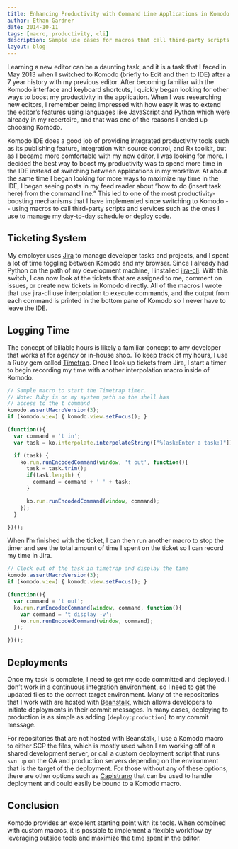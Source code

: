 ```yaml
---
title: Enhancing Productivity with Command Line Applications in Komodo Macros
author: Ethan Gardner
date: 2014-10-11
tags: [macro, productivity, cli]
description: Sample use cases for macros that call third-party scripts and services to boost productivity.
layout: blog
---
```

Learning a new editor can be a daunting task, and it is a task that I faced in May 2013 when I switched to Komodo (briefly to Edit and then to IDE) after a 7 year history with my previous editor. After becoming familiar with the Komodo interface and keyboard shortcuts, I quickly began looking for other ways to boost my productivity in the application. When I was researching new editors, I remember being impressed with how easy it was to extend the editor’s features using languages like JavaScript and Python which were already in my repertoire, and that was one of the reasons I ended up choosing Komodo.

Komodo IDE does a good job of providing integrated productivity tools such as its publishing feature, integration with source control, and Rx toolkit, but as I became more comfortable with my new editor, I was looking for more. I decided the best way to boost my productivity was to spend more time in the IDE instead of switching between applications in my workflow. At about the same time I began looking for more ways to maximize my time in the IDE, I began seeing posts in my feed reader about “how to do (insert task here) from the command line.” This led to one of the most productivity-boosting mechanisms that I have implemented since switching to Komodo -- using macros to call third-party scripts and services such as the ones I use to manage my day-to-day schedule or deploy code.

## Ticketing System
My employer uses [Jira]( https://www.atlassian.com/software/jira) to manage developer tasks and projects, and I spent a lot of time toggling between Komodo and my browser. Since I already had Python on the path of my development machine, I installed [jira-cli](https://pypi.python.org/pypi/jira-cli). With this switch, I can now look at the tickets that are assigned to me, comment on issues, or create new tickets in Komodo directly. All of the macros I wrote that use jira-cli use interpolation to execute commands, and the output from each command is printed in the bottom pane of Komodo so I never have to leave the IDE.

## Logging Time
The concept of billable hours is likely a familiar concept to any developer that works at for agency or in-house shop. To keep track of my hours, I use a Ruby gem called [Timetrap]( https://github.com/samg/timetrap). Once I look up tickets from Jira, I start a timer to begin recording my time with another interpolation macro inside of Komodo.

```js
// Sample macro to start the Timetrap timer.
// Note: Ruby is on my system path so the shell has
// access to the t command
komodo.assertMacroVersion(3);
if (komodo.view) { komodo.view.setFocus(); }

(function(){
  var command = 't in';
  var task = ko.interpolate.interpolateString(["%(ask:Enter a task:)"]);

  if (task) {
    ko.run.runEncodedCommand(window, 't out', function(){
      task = task.trim();
      if(task.length) {
        command = command + ' ' + task;
      }

      ko.run.runEncodedCommand(window, command);
    });
  }

})();
```

When I’m finished with the ticket, I can then run another macro to stop the timer and see the total amount of time I spent on the ticket so I can record my time in Jira.

```js
// Clock out of the task in timetrap and display the time
komodo.assertMacroVersion(3);
if (komodo.view) { komodo.view.setFocus(); }

(function(){
  var command = 't out';
  ko.run.runEncodedCommand(window, command, function(){
    var command = 't display -v';
    ko.run.runEncodedCommand(window, command);
  });

})();

```

## Deployments
Once my task is complete, I need to get my code committed and deployed. I don’t work in a continuous integration environment, so I need to get the updated files to the correct target environment. Many of the repositories that I work with are hosted with [Beanstalk](http://www.beanstalkapp.com/), which allows developers to initiate deployments in their commit messages. In many cases, deploying to production is as simple as adding `[deploy:production]` to my commit message.

For repositories that are not hosted with Beanstalk, I use a Komodo macro to either SCP the files, which is mostly used when I am working off of a shared development server, or call a custom deployment script that runs `svn up` on the QA and production servers depending on the environment that is the target of the deployment. For those without any of these options, there are other options such as [Capistrano]( http://capistranorb.com/) that can be used to handle deployment and could easily be bound to a Komodo macro.

## Conclusion
Komodo provides an excellent starting point with its tools. When combined with custom macros, it is possible to implement a flexible workflow by leveraging outside tools and maximize the time spent in the editor.
